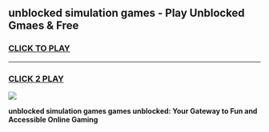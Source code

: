
## unblocked simulation games - Play Unblocked Gmaes & Free
<h3>
<a href="https://premium.freeplayer.one?title=unblocked_simulation_games&ref=19F">CLICK TO PLAY</a></h3>
<hr>

<h3>
<a href="https://premium.freeplayer.one?title=unblocked_simulation_games&ref=19F">CLICK 2 PLAY</a>
  
</h3>

<a href="https://premium.freeplayer.one?title=unblocked_simulation_games&ref=19F/"><img src="https://clearcache.store/games.png"></a>


**unblocked simulation games games unblocked: Your Gateway to Fun and Accessible Online Gaming**
